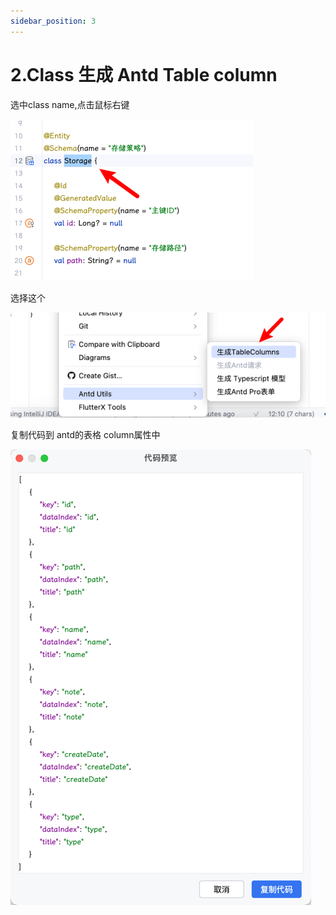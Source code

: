 ```yaml
---
sidebar_position: 3
---
```


# 2.Class 生成 Antd Table column

选中class name,点击鼠标右键

![img.png](/antd/img_3.png)

选择这个

![img.png](/antd/img_4.png)


复制代码到 antd的表格 column属性中

![img.png](/antd/img_5.png)